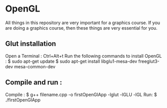 # OpenGL
All things in this repository are very important for a graphics course. If you are doing a graphics course, then these things are very essential for you.


## Glut installation
   Open a Terminal : Ctrl+Alt+t
   Run the following commands to install OpenGL : $ sudo apt-get update
                                                  $ sudo apt-get install libglu1-mesa-dev freeglut3-dev mesa-common-dev

## Compile and run :
   Compile : $ g++ filename.cpp -o firstOpenGlApp -lglut -lGLU -lGL
        Run: $ ./firstOpenGlApp                  
